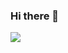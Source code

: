 ### Hi there 👋

<!--
**GleemingKnight/GleemingKnight** is a ✨ _special_ ✨ repository because its `README.md` (this file) appears on your GitHub profile.

Here are some ideas to get you started:

- 🔭 I’m currently working on ...
- 🌱 I’m currently learning ...
- 👯 I’m looking to collaborate on ...
- 🤔 I’m looking for help with ...
- 💬 Ask me about ...
- 📫 How to reach me: ...
- 😄 Pronouns: ...
- ⚡ Fun fact: ...
-->

<p>  
  <a href="https://github.com/GleemingKnight/"> 
    <img src="https://github-readme-stats.vercel.app/api?username=GleemingKnight&&show_icons=true&theme=radical"/>
  </a>
</p>
